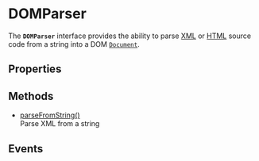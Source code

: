 # DOMParser

<div class='overview'><span class="seoSummary">The <strong><code>DOMParser</code></strong> interface provides the ability to parse <a class="glossaryLink" href="/en-US/docs/Glossary/XML" title="XML: eXtensible Markup Language (XML) is a generic markup language specified by the W3C. The information technology (IT) industry uses many languages based on XML as data-description languages.">XML</a> or <a class="glossaryLink" href="/en-US/docs/Glossary/HTML" title="HTML: HTML (HyperText Markup Language) is a descriptive language that specifies webpage structure.">HTML</a> source code from a string into a DOM <a href="/en-US/docs/Web/API/Document" title="The Document interface represents any web page loaded in the browser and serves as an entry point into the web page's content, which is the DOM tree."><code>Document</code></a>.</span></div>

## Properties

<ul class="items properties">

</ul>

## Methods

<ul class="items methods">
  <li>
    <a href="">parseFromString()</a>
    <div>Parse XML from a string</div>
  </li>
</ul>

## Events
